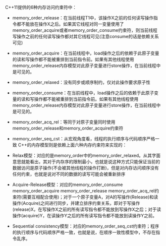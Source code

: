 
C++11提供的6种内存访问约束符中：

- memory_order_release：在当前线程T1中，该操作X之前的任何读写操作指令都不能放在操作X之后。如果其它线程对同一变量使用了memory_order_acquire或者memory_order_consume约束符，则当前线程写操作之前的任何读写操作都对其它线程可见(注意consume的话是依赖关系可见)
- memory_order_acquire：在当前线程中，load操作之后的依赖于此原子变量的读和写操作都不能被重排到当前指令前。如果有其他线程使用memory_order_release内存模型对此原子变量进行store操作，在当前线程中是可见的。
- memory_order_relaxed：没有同步或顺序制约，仅对此操作要求原子性
- memory_order_consume：在当前线程中，load操作之后的依赖于此原子变量的读和写操作都不能被重排到当前指令前。如果有其他线程使用memory_order_release内存模型对此原子变量进行store操作，在当前线程中是可见的。
- memory_order_acq_rel：等同于对原子变量同时使用memory_order_release和memory_order_acquire约束符
- memory_order_seq_cst：从宏观角度看，线程的执行顺序与代码顺序严格一致
C++的内存模型则是依赖上面六种内存约束符来实现的：

- Relax模型：对应的是memory_order中的memory_order_relaxed。从其字面意思就能看出，其对于内存序的限制最小，也就是说这种方式只能保证当前的数据访问是原子操作(不会被其他线程的操作打断)，但是对内存访问顺序没有任何约束，也就是说对不同的数据的读写可能会被重新排序
- Acquire-Release模型：对应的memory_order_consume memory_order_acquire memory_order_release memory_order_acq_rel约束符(需要互相配合使用)；对于一个原子变量A，对A的写操作(Release)和读操作(Acquire)之间进行同步，并建立排序约束关系，即对于写操作(release)X，在写操作X之前的所有读写指令都不能放到写操作X之后；对于读操作(acquire)Y，在读操作Y之后的所有读写指令都不能放到读操作Y之前。
- Sequential consistency模型：对应的memory_order_seq_cst约束符；程序的执行顺序与代码顺序严格一致，也就是说，在顺序一致性模型中，不存在指令乱序。